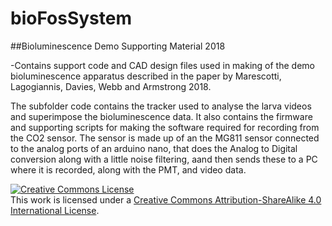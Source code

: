 # bioFosSystem
##Bioluminescence Demo Supporting Material 2018

-Contains support code and CAD design files used in making of the demo bioluminescence apparatus described in the paper
by Marescotti, Lagogiannis, Davies, Webb and Armstrong 2018. 

The subfolder code contains the tracker used to analyse the larva videos and superimpose the bioluminescence data.
It also contains the firmware and supporting scripts for making the software required for recording from the CO2 sensor. 
The sensor is made up of an the MG811 sensor connected to the analog ports of an arduino nano, that does the Analog to Digital conversion 
along with a little noise filtering, aand then sends these to a PC where it is recorded, along with the PMT, and video data.


<a rel="license" href="http://creativecommons.org/licenses/by-sa/4.0/"><img alt="Creative Commons License" style="border-width:0" src="https://i.creativecommons.org/l/by-sa/4.0/88x31.png" /></a><br />This work is licensed under a <a rel="license" href="http://creativecommons.org/licenses/by-sa/4.0/">Creative Commons Attribution-ShareAlike 4.0 International License</a>.

